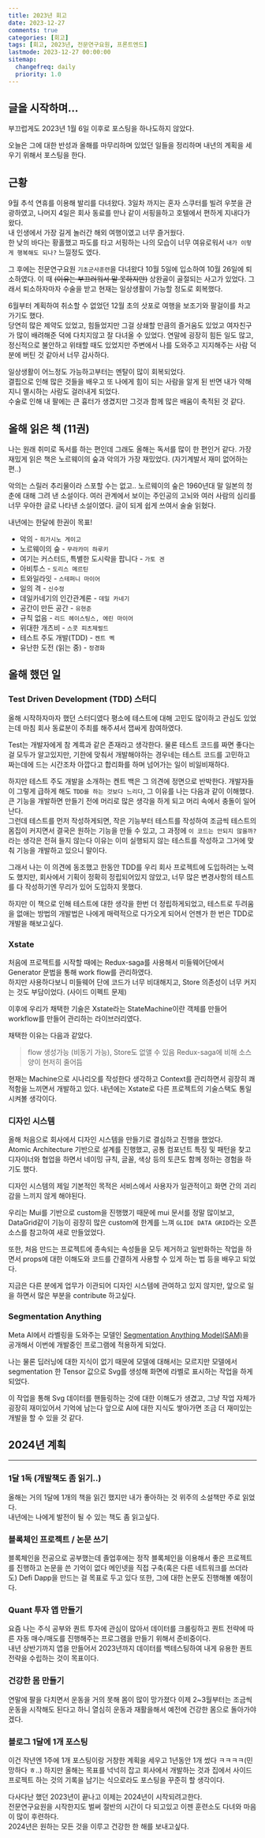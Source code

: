 ```yaml
---
title: 2023년 회고
date: 2023-12-27
comments: true
categories: [회고]
tags: [회고, 2023년, 전문연구요원, 프론트엔드]
lastmode: 2023-12-27 00:00:00
sitemap:
  changefreq: daily
  priority: 1.0
---
```


## 글을 시작하며...

부끄럽게도 2023년 1월 6일 이후로 포스팅을 하나도하지 않았다.

오늘은 그에 대한 반성과 올해를 마무리하며 있었던 일들을 정리하며 내년의 계획을 세우기 위해서 포스팅을 한다.

## 근황

9월 추석 연휴를 이용해 발리를 다녀왔다. 3일차 까지는 혼자 스쿠터를 빌려 우붓을 관광하였고, 나머지 4일은 회사 동료를 만나 같이 서핑을하고 호텔에서 편하게 지내다가 왔다.  
내 인생에서 가장 길게 놀러간 해외 여행이였고 너무 즐거웠다.  
한 낮의 바다는 황홀했고 파도를 타고 서핑하는 나의 모습이 너무 여유로워서 `내가 이렇게 행복해도 되나?` 느낄정도 였다.

그 후에는 전문연구요원 `기초군사훈련`을 다녀왔다 10월 5일에 입소하여 10월 26일에 퇴소하였다.
이 때 ~~(이유는 부끄러워서 말 못하지만)~~ 상완골이 골절되는 사고가 있었다.
그래서 퇴소하자마자 수술을 받고 현재는 일상생활이 가능할 정도로 회복했다.

6월부터 계획하여 취소할 수 없었던 12월 초의 삿포로 여행을 보조기와 팔걸이를 차고 가기도 했다.  
당연히 많은 제약도 있었고, 힘들었지만 그걸 상쇄할 만큼의 즐거움도 있었고 여자친구가 많이 배려해준 덕에 다치지않고 잘 다녀올 수 있었다. 연말에 굉장히 힘든 일도 많고, 정신적으로 불안하고 위태할 때도 있었지만 주변에서 나를 도와주고 지지해주는 사람 덕분에 버틴 것 같아서 너무 감사하다.

일상생활이 어느정도 가능하고부터는 멘탈이 많이 회복되었다.  
결핍으로 인해 많은 것들을 배우고 또 나에게 힘이 되는 사람을 알게 된 반면 내가 약해지니 멸시하는 사람도 걸러내게 되었다.  
수술로 인해 내 팔에는 큰 흉터가 생겼지만 그것과 함께 많은 배움이 축적된 것 같다.

## 올해 읽은 책 (11권)

나는 원래 취미로 독서를 하는 편인데 그래도 올해는 독서를 많이 한 편인거 같다.
가장 재밌게 읽은 책은 노르웨이의 숲과 악의가 가장 재밌었다. (자기계발서 재미 없어하는 편..)

악의는 스릴러 추리물이라 스포할 수는 없고.. 노르웨이의 숲은 1960년대 말 일본의 청춘에 대해 그려 낸 소설이다. 여러 관계에서 보이는 주인공의 고뇌와 여러 사람의 심리를 너무 우아한 글로 나타낸 소설이였다. 글이 되게 쉽게 쓰여서 술술 읽혔다.

내년에는 한달에 한권이 목표!

- 악의 - `히가시노 게이고`
- 노르웨이의 숲 - `무라카미 하루키`
- 여기는 커스터드, 특별한 도시락을 팝니다 - `가토 겐`
- 아비투스 - `도리스 메르틴`
- 트와일라잇 - `스테퍼니 마이어`
- 일의 격 - `신수정`
- 데일카네기의 인간관계론 - `데일 카네기`
- 공간이 만든 공간 - `유현준`
- 규칙 없음 - `리드 헤이스팅스, 에린 마이어`
- 위대한 개츠비 - `스콧 피츠제럴드`
- 테스트 주도 개발(TDD) - `켄트 벡`
- 유난한 도전 (읽는 중) - `정경화`

## 올해 했던 일

### Test Driven Development (TDD) 스터디

올해 시작하자마자 했던 스터디였다 평소에 테스트에 대해 고민도 많이하고 관심도 있었는데 마침 회사 동료분이 주최를 해주셔서 잽싸게 참여하였다.

Test는 개발자에게 참 계륵과 같은 존재라고 생각한다. 물론 테스트 코드를 짜면 좋다는걸 모두가 알고있지만, 기한에 맞춰서 개발해야하는 경우네는 테스트 코드를 고민하고 짜는데에 드는 시간조차 아깝다고 합리화를 하며 넘어가는 일이 비일비재하다.

하지만 테스트 주도 개발을 소개하는 켄트 백은 그 의견에 정면으로 반박한다. 개발자들이 그렇게 급하게 해도 `TDD를 하는 것보다 느리다`, 그 이유를 나는 다음과 같이 이해했다.  
큰 기능을 개발하면 만들기 전에 머리로 많은 생각을 하게 되고 머리 속에서 충돌이 일어난다.  
그런데 테스트를 먼저 작성하게되면, 작은 기능부터 테스트를 작성하여 조금씩 테스트의 몸집이 커지면서 결국은 원하는 기능을 만들 수 있고, 그 과정에 `이 코드는 안되지 않을까?`라는 생각은 전혀 들지 않는다 이유는 이미 실행되지 않는 테스트를 작성하고 그거에 맞춰 기능을 개발하고 있으니 말이다.

그래서 나는 이 의견에 동조했고 한동안 TDD를 우리 회사 프로젝트에 도입하려는 노력도 했지만, 회사에서 기획이 정확히 정립되어있지 않았고, 너무 많은 변경사항의 테스트를 다 작성하기엔 무리가 있어 도입하지 못했다.

하지만 이 책으로 인해 테스트에 대한 생각을 한번 더 정립하게되었고, 테스트로 두려움을 없애는 방법의 개발법은 나에게 매력적으로 다가오게 되어서 언젠가 한 번은 TDD로 개발을 해보고싶다.

### Xstate

처음에 프로젝트를 시작할 때에는 Redux-saga를 사용해서 미들웨어단에서 Generator 문법을 통해 work flow를 관리하였다.  
하지만 사용하다보니 미들웨어 단에 코드가 너무 비대해지고, Store 의존성이 너무 커지는 것도 부담이었다. (사이드 이펙트 문제)

이후에 우리가 채택한 기술은 Xstate라는 StateMachine이란 객체를 만들어 workflow를 만들어 관리하는 라이브러리였다.

채택한 이유는 다음과 같았다.

> flow 생성가능 (비동기 가능), Store도 없앨 수 있음 Redux-saga에 비해 소스양이 현저히 줄어듬

현재는 Machine으로 시나리오를 작성한다 생각하고 Context를 관리하면서 굉장히 쾌적함을 느끼면서 개발하고 있다. 내년에는 Xstate로 다른 프로젝트의 기술스택도 통일 시켜볼 생각이다.

### 디자인 시스템

올해 처음으로 회사에서 디자인 시스템을 만들기로 결심하고 진행을 했었다.  
Atomic Architecture 기반으로 설계를 진행했고, 공통 컴포넌트 특징 및 패턴을 찾고 디자이너와 협업을 하면서 네이밍 규칙, 글꼴, 색상 등의 토큰도 함께 정하는 경험을 하기도 했다.

디자인 시스템의 제일 기본적인 목적은 서비스에서 사용자가 일관적이고 화면 간의 괴리감을 느끼지 않게 해야된다.

우리는 Mui를 기반으로 custom을 진행했기 때문에 mui 문서를 정말 많이보고, DataGrid같이 기능이 굉장히 많은 custom에 한계를 느껴 `GLIDE DATA GRID`라는 오픈소스를 참고하여 새로 만들었었다.

또한, 처음 만드는 프로젝트에 종속되는 속성들을 모두 제거하고 일반화하는 작업을 하면서 props에 대한 이해도와 코드를 간결하게 사용할 수 있게 하는 법 등을 배우고 되었다.

지금은 다른 분에게 업무가 이관되어 디자인 시스템에 관여하고 있지 않지만, 앞으로 일을 하면서 많은 부분을 contribute 하고싶다.

### Segmentation Anything

Meta AI에서 라벨링을 도와주는 모델인 [Segmentation Anything Model(SAM)](https://segment-anything.com/])을 공개해서 이번에 개발중인 프로그램에 적용하게 되었다.

나는 물론 딥러닝에 대한 지식이 없기 때문에 모델에 대해서는 모르지만 모델에서 segmentation 한 Tensor 값으로 Svg를 생성해 화면에 라벨로 표시하는 작업을 하게 되었다.

이 작업을 통해 Svg 데이터를 핸들링하는 것에 대한 이해도가 생겼고, 그냥 작업 자체가 굉장히 재미있어서 기억에 남는다 앞으로 AI에 대한 지식도 쌓아가면 조금 더 재미있는 개발을 할 수 있을 것 같다.

## 2024년 계획

---

### 1달 1독 (개발책도 좀 읽기..)

올해는 거의 1달에 1개의 책을 읽긴 했지만 내가 좋아하는 것 위주의 소설책만 주로 읽었다.  
내년에는 나에게 발전이 될 수 있는 책도 좀 읽고싶다.

### 블록체인 프로젝트 / 논문 쓰기

블록체인을 전공으로 공부했는데 졸업후에는 정작 블록체인을 이용해서 좋은 프로젝트를 진행하고 논문을 쓴 기억이 없다 메인넷을 직접 구축(혹은 다른 네트워크를 쓰더라도) Defi Dapp을 만드는 걸 목표로 두고 있다 또한, 그에 대한 논문도 진행해볼 예정이다.

### Quant 투자 앱 만들기

요즘 나는 주식 공부와 퀀트 투자에 관심이 많아서 데이터를 크롤링하고 퀀트 전략에 따른 자동 매수/매도를 진행해주는 프로그램을 만들기 위해서 준비중이다.  
내년 상반기까지 앱을 만들어서 2023년까지 데이터를 백테스팅하여 내게 유용한 퀀트 전략을 수립하는 것이 목표이다.

### 건강한 몸 만들기

연말에 팔을 다치면서 운동을 거의 못해 몸이 많이 망가졌다 이제 2~3월부터는 조금씩 운동을 시작해도 된다고 하니 열심히 운동과 재활을해서 예전에 건강한 몸으로 돌아가야겠다.

### 블로그 1달에 1개 포스팅

이건 작년엔 1주에 1개 포스팅이랑 거창한 계획을 세우고 1년동안 1개 썼다 ㅋㅋㅋㅋ(민망하다 ㅎ..)
하지만 올해는 목표를 넉넉히 잡고 회사에서 개발하는 것과 집에서 사이드 프로젝트 하는 것의 기록을 남기는 식으로라도 포스팅을 꾸준히 할 생각이다.

다사다난 했던 2023년이 끝나고 이제는 2024년이 시작되려고한다.  
전문연구요원을 시작한지도 벌써 절반의 시간이 다 되고있고 이젠 훈련소도 다녀와 마음이 많이 후련하다.  
2024년은 원하는 모든 것을 이루고 건강한 한 해를 보내고싶다.

